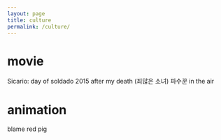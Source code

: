 ```yaml
---
layout: page
title: culture
permalink: /culture/
---
```


# movie

Sicario: day of soldado 2015
after my death (죄많은 소녀)
파수꾼
in the air

# animation
blame
red pig
